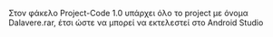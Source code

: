 Στον φάκελο Project-Code 1.0 υπάρχει όλο το project με όνομα Dalavere.rar, έτσι ώστε να μπορεί να εκτελεστεί στο Android Studio<br/>
    
    

